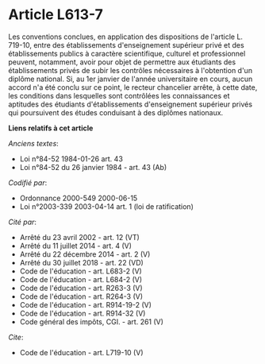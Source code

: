 # Article L613-7

Les conventions conclues, en application des dispositions de l'article L. 719-10, entre des établissements d'enseignement
supérieur privé et des établissements publics à caractère scientifique, culturel et professionnel peuvent, notamment, avoir
pour objet de permettre aux étudiants des établissements privés de subir les contrôles nécessaires à l'obtention d'un diplôme
national. Si, au 1er janvier de l'année universitaire en cours, aucun accord n'a été conclu sur ce point, le recteur
chancelier arrête, à cette date, les conditions dans lesquelles sont contrôlées les connaissances et aptitudes des étudiants
d'établissements d'enseignement supérieur privés qui poursuivent des études conduisant à des diplômes nationaux.

**Liens relatifs à cet article**

_Anciens textes_:

  - Loi n°84-52 1984-01-26 art. 43
  - Loi n°84-52 du 26 janvier 1984 - art. 43 (Ab)

_Codifié par_:

  - Ordonnance 2000-549 2000-06-15
  - Loi n°2003-339 2003-04-14 art. 1 (loi de ratification)

_Cité par_:

  - Arrêté du 23 avril 2002 - art. 12 (VT)
  - Arrêté du 11 juillet 2014 - art. 4 (V)
  - Arrêté du 22 décembre 2014 - art. 2 (V)
  - Arrêté du 30 juillet 2018 - art. 22 (VD)
  - Code de l'éducation - art. L683-2 (V)
  - Code de l'éducation - art. L684-2 (V)
  - Code de l'éducation - art. R263-3 (V)
  - Code de l'éducation - art. R264-3 (V)
  - Code de l'éducation - art. R914-19-2 (V)
  - Code de l'éducation - art. R914-32 (V)
  - Code général des impôts, CGI. - art. 261 (V)

_Cite_:

  - Code de l'éducation - art. L719-10 (V)
